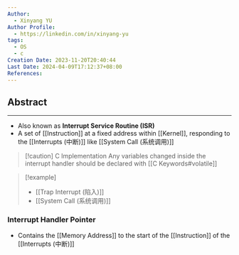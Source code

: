 ```yaml
---
Author:
  - Xinyang YU
Author Profile:
  - https://linkedin.com/in/xinyang-yu
tags:
  - OS
  - c
Creation Date: 2023-11-20T20:40:44
Last Date: 2024-04-09T17:12:37+08:00
References: 
---
```

## Abstract
---
- Also known as **Interrupt Service Routine (ISR)**
- A set of [[Instruction]] at a fixed address within [[Kernel]], responding to the [[Interrupts (中断)]] like [[System Call (系统调用)]]

>[!caution] C Implementation
> Any variables changed inside the interrupt handler should be declared with [[C Keywords#volatile]]

>[!example]
> - [[Trap Interrupt (陷入)]]
> - [[System Call (系统调用)]]


### Interrupt Handler Pointer
- Contains the [[Memory Address]] to the start of the [[Instruction]] of the [[Interrupts (中断)]]

